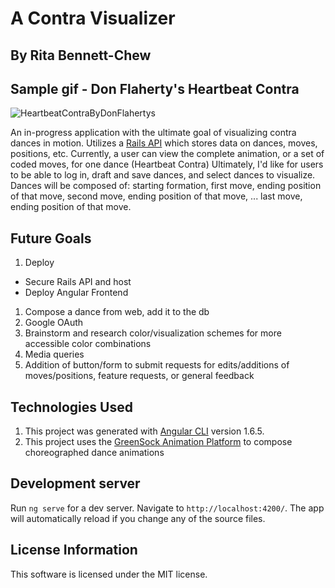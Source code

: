 # A Contra Visualizer
## By Rita Bennett-Chew

## Sample gif - Don Flaherty's Heartbeat Contra
![HeartbeatContraByDonFlahertys](https://user-images.githubusercontent.com/11031915/81364816-936b0980-90b4-11ea-80ed-c2804a0c26ea.gif)

An in-progress application with the ultimate goal of visualizing contra dances in motion. Utilizes a [Rails API](https://github.com/ritabc/contra-api) which stores data on dances, moves, positions, etc.
Currently, a user can view the complete animation, or a set of coded moves, for one dance (Heartbeat Contra)
Ultimately, I'd like for users to be able to log in, draft and save dances, and select dances to visualize. Dances will be composed of: starting formation, first move, ending position of that move, second move, ending position of that move, ... last move, ending position of that move.

## Future Goals
1. Deploy
- Secure Rails API and host
- Deploy Angular Frontend
1. Compose a dance from web, add it to the db
1. Google OAuth
1. Brainstorm and research color/visualization schemes for more accessible color combinations
1. Media queries
1. Addition of button/form to submit requests for edits/additions of moves/positions, feature requests, or general feedback

## Technologies Used
1. This project was generated with [Angular CLI](https://github.com/angular/angular-cli) version 1.6.5.
2. This project uses the [GreenSock Animation Platform](https://greensock.com/) to compose choreographed dance animations

## Development server
Run `ng serve` for a dev server. Navigate to `http://localhost:4200/`. The app will automatically reload if you change any of the source files.

## License Information
This software is licensed under the MIT license.

